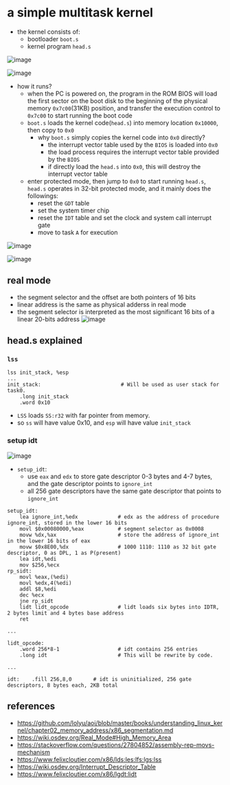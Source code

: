 # a simple multitask kernel
* the kernel consists of:
    * bootloader `boot.s`
    * kernel program `head.s`

![image](https://user-images.githubusercontent.com/35479537/233770738-2578e5ce-ec51-4529-ac90-19b3940de67c.png)

![image](https://user-images.githubusercontent.com/35479537/233770748-192096b5-3c0a-45b4-8dc7-161e5d2057eb.png)

* how it runs?
    * when the PC is powered on, the program in the ROM BIOS will load the first sector on the boot disk to the beginning of the physical memory `0x7c00`(31KB) position, and transfer the execution control to `0x7c00` to start running the boot code
    * `boot.s` loads the kernel code(`head.s`) into memory location `0x10000`, then copy to `0x0`
        * why `boot.s` simply copies the kernel code into `0x0` directly?
            * the interrupt vector table used by the `BIOS` is loaded into `0x0`
            * the load process requires the interrupt vector table provided by the `BIOS`
            * if directly load the `head.s` into `0x0`, this will destroy the interrupt vector table
    * enter protected mode, then jump to `0x0` to start running `head.s`, `head.s` operates in 32-bit protected mode, and it mainly does the followings:
        * reset the `GDT` table
        * set the system timer chip
        * reset the `IDT` table and set the clock and system call interrupt gate
        * move to task `A` for execution

![image](https://user-images.githubusercontent.com/35479537/233771049-a171077e-633e-40e2-8994-baed4873fa4b.png)

![image](https://user-images.githubusercontent.com/35479537/233772418-5bf64419-5e0b-48fc-972f-adb0806994fe.png)


## real mode
* the segment selector and the offset are both pointers of 16 bits
* linear address is the same as physical adderss in real mode
* the segment selector is interpreted as the most significant 16 bits of a linear 20-bits address
![image](https://user-images.githubusercontent.com/35479537/233884440-5d234ef2-fa2b-4f29-aaad-74c7d72f6c6f.png)


## head.s explained

### `lss`
```assembly
lss init_stack, %esp
...
init_stack:                          # Will be used as user stack for task0.
	.long init_stack
	.word 0x10
```
* `LSS` loads `SS:r32` with far pointer from memory.
* so `ss` will have value 0x10, and `esp` will have value `init_stack`

### setup idt
![image](https://user-images.githubusercontent.com/35479537/235299109-ae1a4006-e50a-4c58-a6c6-c53d675bc26a.png)
* `setup_idt`:
	* use `eax` and `edx` to store gate descriptor 0-3 bytes and 4-7 bytes, and the gate descriptor points to `ignore_int`
	* all 256 gate descriptors have the same gate descriptor that points to `ignore_int`

```assembly
setup_idt:
	lea ignore_int,%edx             # edx as the address of procedure ignore_int, stored in the lower 16 bits
	movl $0x00080000,%eax           # segment selector as 0x0008
	movw %dx,%ax                    # store the address of ignore_int in the lower 16 bits of eax
	movw $0x8E00,%dx				# 1000 1110: 1110 as 32 bit gate descriptor, 0 as DPL, 1 as P(present)
	lea idt,%edi
	mov $256,%ecx
rp_sidt:
	movl %eax,(%edi)
	movl %edx,4(%edi)
	addl $8,%edi
	dec %ecx
	jne rp_sidt
	lidt lidt_opcode				# lidt loads six bytes into IDTR, 2 bytes limit and 4 bytes base address
	ret

...

lidt_opcode:
	.word 256*8-1					# idt contains 256 entries
	.long idt						# This will be rewrite by code. 

...

idt:	.fill 256,8,0		# idt is uninitialized, 256 gate descriptors, 8 bytes each, 2KB total
```

## references
* https://github.com/lolyu/aoi/blob/master/books/understanding_linux_kernel/chapter02_memory_address/x86_segmentation.md
* https://wiki.osdev.org/Real_Mode#High_Memory_Area
* https://stackoverflow.com/questions/27804852/assembly-rep-movs-mechanism
* https://www.felixcloutier.com/x86/lds:les:lfs:lgs:lss
* https://wiki.osdev.org/Interrupt_Descriptor_Table
* https://www.felixcloutier.com/x86/lgdt:lidt
